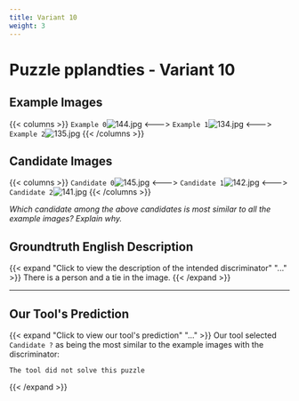 ```yaml
---
title: Variant 10
weight: 3
---
```


# Puzzle pplandties - Variant 10

## Example Images
{{< columns >}}
`Example 0`![144.jpg](/natscene_data/images/144.jpg)
<--->
`Example 1`![134.jpg](/natscene_data/images/134.jpg)
<--->
`Example 2`![135.jpg](/natscene_data/images/135.jpg)
{{< /columns >}}

## Candidate Images
{{< columns >}}
`Candidate 0`![145.jpg](/natscene_data/images/145.jpg)
<--->
`Candidate 1`![142.jpg](/natscene_data/images/142.jpg)
<--->
`Candidate 2`![141.jpg](/natscene_data/images/141.jpg)
{{< /columns >}}

*Which candidate among the above candidates is most similar to all the example images? Explain why.*

## Groundtruth English Description

{{< expand "Click to view the description of the intended discriminator" "..." >}}
There is a person and a tie in the image.
{{< /expand >}}

---



## Our Tool's Prediction

{{< expand "Click to view our tool's prediction" "..." >}}
Our tool selected `Candidate ?` as being the most similar to the example images with the discriminator:
```plaintext
The tool did not solve this puzzle
```
{{< /expand >}}
